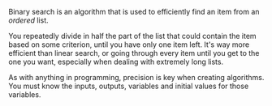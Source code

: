 Binary search is an algorithm that is used to efficiently find an item from an *ordered* list.

You repeatedly divide in half the part of the list that could contain the item based on some criterion, until you have only one item left. It's way more efficient than linear search, or going through every item until you get to the one you want, especially when dealing with extremely long lists.

As with anything in programming, precision is key when creating algorithms. You must know the inputs, outputs, variables and initial values for those variables. 
